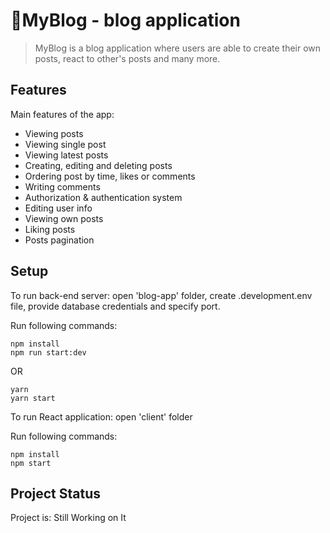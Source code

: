 # 📝MyBlog - blog application
> MyBlog is a blog application where users
> are able to create their own posts, react to other's posts and many more.




## Features
Main features of the app:
- Viewing posts
- Viewing single post
- Viewing latest posts
- Creating, editing and deleting posts
- Ordering post by time, likes or comments
- Writing comments
- Authorization & authentication system
- Editing user info
- Viewing own posts
- Liking posts
- Posts pagination



## Setup
To run back-end server: open 'blog-app' folder, create .development.env file, provide database credentials and specify port.

Run following commands:

```
npm install
npm run start:dev
```

OR

```
yarn
yarn start
```
To run React application: open 'client' folder

Run following commands:

```
npm install
npm start
```




## Project Status
Project is: Still Working on It

